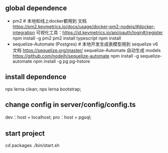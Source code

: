 ## global dependence 
- pm2  # 本地和线上docker都用到
文档 https://pm2.keymetrics.io/docs/usage/docker-pm2-nodejs/#docker-integration 
可视化工具：https://id.keymetrics.io/api/oauth/login#/register 
npm install -g pm2 
pm2 install typescript 
npm install
- sequelize-Automate (Postgres) # 本地开发生成表模型用到
sequelize v6 文档 https://sequelize.org/master/
sequelize-Automate 自动生成 models https://github.com/nodejh/sequelize-automate
npm install -g sequelize-automate 
npm install -g pg pg-hstore

## install dependence
npx lerna clean;
npx lerna bootstrap;

## change config in server/config/config.ts
dev：host = localhost;
pro：host = pgsql;

## start project
cd packages
./bin/start.sh
